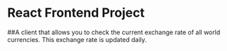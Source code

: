 # React Frontend Project
##A client that allows you to check the current exchange rate of all world currencies. This exchange rate is updated daily.
